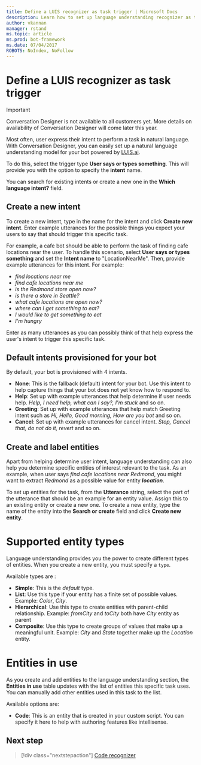 ```yaml
---
title: Define a LUIS recognizer as task trigger | Microsoft Docs
description: Learn how to set up language understanding recognizer as task trigger using LUIS.ai
author: vkannan
manager: rstand
ms.topic: article
ms.prod: bot-framework
ms.date: 07/04/2017
ROBOTS: NoIndex, NoFollow
---
```


# Define a LUIS recognizer as task trigger
> [!IMPORTANT]
> Conversation Designer is not available to all customers yet. More details on
> availability of Conversation Designer will come later this year.

Most often, user express their intent to perform a task in natural language. With Conversation Designer, you can easily set up a natural language understanding model for your bot powered by <a href="http://luis.ai" target="_blank">LUIS.ai</a>.

To do this, select the trigger type **User says or types something**. This will provide you with the option to specify the **intent** name. 

You can search for existing intents or create a new one in the **Which language intent?** field.

## Create a new intent

To create a new intent, type in the name for the intent and click **Create new intent**. Enter example utterances for the possible things you expect your users to say that should trigger this specific task.

For example, a cafe bot should be able to perform the task of finding cafe locations near the user. To handle this scenario, select **User says or types something** and set the **Intent name** to "LocationNearMe". Then, provide example utterances for this intent. For example: 
- *find locations near me*
- *find cafe locations near me*
- *is the Redmond store open now?*
- *is there a store in Seattle?*
- *what cafe locations are open now?*
- *where can I get something to eat?*
- *I would like to get something to eat*
- *I'm hungry*

Enter as many utterances as you can possibly think of that help express the user's intent to trigger this specific task.

## Default intents provisioned for your bot

By default, your bot is provisioned with 4 intents. 
- **None**: This is the fallback (default) intent for your bot. Use this intent to help capture things that your bot does not yet know how to respond to.
- **Help**: Set up with example utterances that help determine if user needs help. *Help, I need help, what can I say?, I'm stuck* and so on.
- **Greeting**: Set up with example utterances that help match Greeting intent such as *Hi, Hello, Good morning, How are you bot* and so on.
- **Cancel**: Set up with example utterances for cancel intent. *Stop, Cancel that, do not do it, revert* and so on.

## Create and label entities

Apart from helping determine user intent, language understanding can also help you determine specific entities of interest relevant to the task. 
As an example, when user says *find cafe locations near Redmond*, you might want to extract *Redmond* as a possible value for entity ***location***. 

To set up entities for the task, from the **Utterance** string, select the part of the utterance that should be an example for an entity value. Assign this to an existing entity or create a new one. 
To create a new entity, type the name of the entity into the **Search or create** field and click **Create new entity**. 

# Supported entity types

Language understanding provides you the power to create different types of entities. When you create a new entity, you must specify a `type`. 

Available types are :

- **Simple**: This is the *default* type.
- **List**: Use this type if your entity has a finite set of possible values. Example: *Color*, *City*.
- **Hierarchical**: Use this type to create entities with parent-child relationship. Example: *fromCity* and *toCity* both have *City* entity as parent
- **Composite**: Use this type to create groups of values that make up a meaningful unit. Example: *City* and *State* together make up the *Location* entity.

<!-- # pre-built entity types TBD -->

# Entities in use

As you create and add entities to the language understanding section, the **Entities in use** table updates with the list of entities this specific task uses. You can manually add other entities used in this task to the list. 

Available options are:

- **Code**: This is an entity that is created in your custom script. You can specify it here to help with authoring features like intellisense.

<!-- # Use as help tip TBD  -->

## Next step
> [!div class="nextstepaction"]
> [Code recognizer](conversation-designer-code-recognizer.md)
